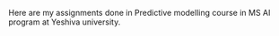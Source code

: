 Here are my assignments done in Predictive modelling course in MS AI program at Yeshiva university.
